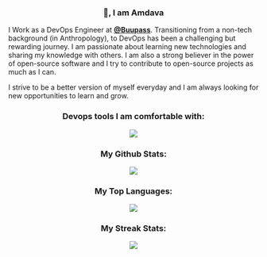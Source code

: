 ### <p align="center"> 👋, I am Amdava </p>

I Work as a DevOps Engineer at [**@Buupass**](https://www.buupass.com/). Transitioning from a non-tech background (in Anthropology), to DevOps has been a challenging but rewarding journey. I am passionate about learning new technologies and sharing my knowledge with others. I am also a strong believer in the power of open-source software and I try to contribute to open-source projects as much as I can.

I strive to be a better version of myself everyday and I am always looking for new opportunities to learn and grow.


### <p align="center"> Devops tools I am comfortable with: </p>

<p align="center">
  <a href="https://skillicons.dev">
    <img src="https://skillicons.dev/icons?i=git,kubernetes,docker,vim,terraform,grafana,prometheus,gcp,azure,aws,jenkins,linux,mongodb,nginx,postgres" />
  </a>
</p>

### <p align="center"> My Github Stats: </p>

<p align="center">
  <img src="https://github-readme-stats.vercel.app/api?username=collie-moore&show_icons=true&theme=radical" />
</p>

### <p align="center"> My Top Languages: </p>

<p align="center">
  <img src="https://github-readme-stats.vercel.app/api/top-langs/?username=collie-moore&layout=compact&theme=radical" />
</p>

### <p align="center"> My Streak Stats: </p>

<p align="center">
  <img src="https://github-readme-streak-stats.herokuapp.com/?user=collie-moore&theme=radical" />

</p>

